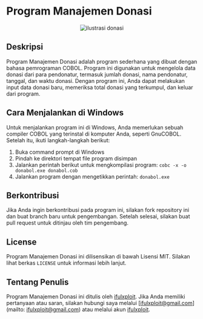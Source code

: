 # Program Manajemen Donasi

<p align="center">
  <img src="https://img.freepik.com/free-vector/flat-clothing-donation-concept_52683-54768.jpg" alt="ilustrasi donasi">
</p>


## Deskripsi

Program Manajemen Donasi adalah program sederhana yang dibuat dengan bahasa pemrograman COBOL. Program ini digunakan untuk mengelola data donasi dari para pendonatur, termasuk jumlah donasi, nama pendonatur, tanggal, dan waktu donasi. Dengan program ini, Anda dapat melakukan input data donasi baru, memeriksa total donasi yang terkumpul, dan keluar dari program.

## Cara Menjalankan di Windows

Untuk menjalankan program ini di Windows, Anda memerlukan sebuah compiler COBOL yang terinstal di komputer Anda, seperti GnuCOBOL. Setelah itu, ikuti langkah-langkah berikut:

1. Buka command prompt di Windows
2. Pindah ke direktori tempat file program disimpan
3. Jalankan perintah berikut untuk mengkompilasi program: `cobc -x -o donabol.exe donabol.cob`
4. Jalankan program dengan mengetikkan perintah: `donabol.exe`

## Berkontribusi

Jika Anda ingin berkontribusi pada program ini, silakan fork repository ini dan buat branch baru untuk pengembangan. Setelah selesai, silakan buat pull request untuk ditinjau oleh tim pengembang.

## License

Program Manajemen Donasi ini dilisensikan di bawah Lisensi MIT. Silakan lihat berkas `LICENSE` untuk informasi lebih lanjut.

## Tentang Penulis

Program Manajemen Donasi ini ditulis oleh [ifulxploit](https:ifulxploit.github.com). Jika Anda memiliki pertanyaan atau saran, silakan hubungi saya melalui [ifulxploit@gmail.com](mailto: ifulxploit@gmail.com) atau melalui akun [ifulxploit](https://github.com/ifulxploit).

